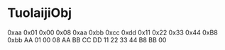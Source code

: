 # TuolaijiObj

0xaa 0x01 0x00 0x08 0xaa 0xbb 0xcc 0xdd 0x11 0x22 0x33 0x44 0xB8 0xbb
AA 01 00 08 AA BB CC DD 11 22 33 44 B8 BB 00
